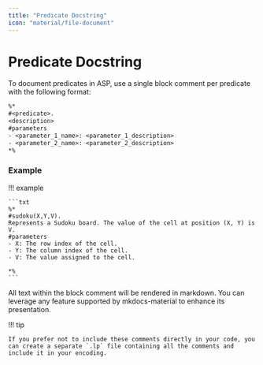```yaml
---
title: "Predicate Docstring"
icon: "material/file-document"
---
```


# Predicate Docstring

To document predicates in ASP, use a single block comment per predicate with the following format:

```txt
%*
#<predicate>.
<description>
#parameters
- <parameter_1_name>: <parameter_1_description>
- <parameter_2_name>: <parameter_2_description>
*%
```

### Example

!!! example

    ```txt
    %*
    #sudoku(X,Y,V).
    Represents a Sudoku board. The value of the cell at position (X, Y) is V.
    #parameters
    - X: The row index of the cell.
    - Y: The column index of the cell.
    - V: The value assigned to the cell.

    *%
    ```

All text within the block comment will be rendered in markdown. You can leverage any feature supported by mkdocs-material to enhance its presentation.

!!! tip

    If you prefer not to include these comments directly in your code, you can create a separate `.lp` file containing all the comments and include it in your encoding.
